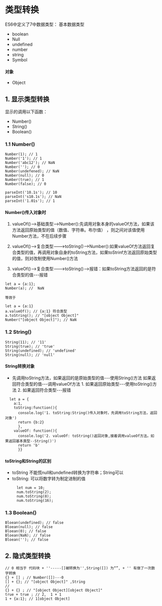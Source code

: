 # 类型转换
ES6中定义了7中数据类型：
基本数据类型
- boolean
- Null
- undefined
- number
- string
- Symbol
#### 对象
- Object

## 1. 显示类型转换
显示的调用以下函数：
- Number()
- String()
- Boolean()
### 1.1 Number()
```
Number(1); // 1
Number('1'); // 1
Number('abc12'); // NaN
Number(''); // 0
Number(undefened); // NaN
Number(null); // 0
Number(true); // 1
Number(false); // 0

parseInt('10.1s'); // 10
parseInt('s10.1s'); // NaN
parseInt('1.01s'); // 1
```

#### Number()传入对象时
1. valueOf()-->基础类型-->Number():先调用对象本身的valueOf方法，如果该方法返回原始类型的值（数值、字符串。布尔值）
，则之间对该值使用Number方法，不在后续步骤

2. valueOf()-->复合类型--->toString()-->Number():如果valueOf方法返回复合类型的值，再调用对象自身的toString方法，如果toStrinf方法返回原始类型的值，则对改制使用Number()方法

3. valueOf()-->复合类型--->toString()-->报错：如果toString方法返回的是符合类型的值---报错

```
let a = {a:1};
Number(a); //  NaN

等效于

let a = {a:1}
a.valueOf(); // {a:1} 符合类型
a.toString(); // "[object Object]"
Number("[object Object]"); // NaN

```
### 1.2 String()
```
String(11); // '11'
String(true); // 'true'
String(undefined); // 'undefined'
String(null); // 'null'
```

#### String转换对象
- 先调用toString方法，如果返回的是原始类型的值---使用String()方法
                    如果返回符合类型的值---调用valueOf方法
                                        1. 如果返回原始类型---使用toString()方法
                                        2. 如果返回符合类型---报错
```
  let a = {
    a:1,
    toString:function(){
      console.log('1. toString:String()传入对象时，先调用toString方法，返回对象')
      return {b:2}
      },
    valueOf: function(){
      console.log('2. valueOf: toString()返回对象,接着调用valueOf方法。如果返回基本类型--String()')
      return 'b'
      }}
```

#### toString和String的区别
- toString 不能慌null和undefined转换为字符串；String可以
- toString: 可以将数字转为制定进制的值
    ```
      let num = 10;
      num.toString(2);
      num.toString(8);
      num.toString(16);
    ```
### 1.3 Boolean()
```
Bloean(undefined); // false
Bloean(null); // false
Bloean(0); // false
Bloean(NaN); // false
Bloean(''); // false
```

## 2. 隐式类型转换
```
// 0 相当于 代码块 + ''-----[]被转换为'',String([]) 为“”, + '' 有做了一次数字转换
{} + [] ; // Number([])---0
[] + {}; // "[object Object]" ,String
//
{} + {} ; // "[object Object][object Object]"
true + true ; // 2,  1 + 1
1 + {a:1}; // 1[object Object]
```
